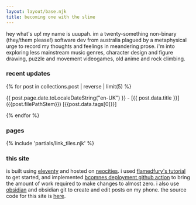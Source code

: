 ```yaml
---
layout: layout/base.njk
title: becoming one with the slime
---
```


hey what's up! my name is uuupah. im a twenty-something non-binary (they/them please!) software dev from australia plagued by a metaphysical urge to record my thoughts and feelings in meandering prose. i'm into exploring less mainstream music genres, character design and figure drawing, puzzle and movement videogames, old anime and rock climbing.

### recent updates 

<div class="updates-field">
{% for post in collections.post | reverse | limit(5) %}
    <p>{{ post.page.date.toLocaleDateString("en-UK") }} - [{{ post.data.title }}]({{post.filePathStem}}) [{{post.data.tags[0]}}]</p>
{% endfor %}
</div>

### pages

{% include 'partials/link_tiles.njk' %}

### this site

is built using [eleventy](https://11ty.dev) and hosted on [neocities](https://neocities.org/). i used [flamedfury's tutorial](https://flamedfury.com/guides/11ty-homepage-neocities/) to get started, and implemented [bcomnes deployment github action](https://github.com/bcomnes/deploy-to-neocities) to bring the amount of work required to make changes to almost zero. i also use [obsidian](https://obsidian.md/) and obsidian git to create and edit posts on my phone. the source code for this site is [here](https://github.com/uuupah/11ty_neocities).